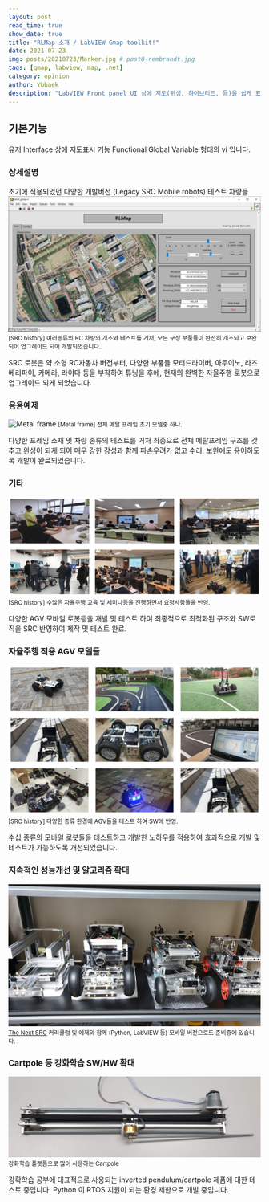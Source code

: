```yaml
---
layout: post
read_time: true
show_date: true
title: "RLMap 소개 / LabVIEW Gmap toolkit!"
date: 2021-07-23
img: posts/20210723/Marker.jpg # post8-rembrandt.jpg
tags: [gmap, labview, map, .net]
category: opinion
author: Ybbaek
description: "LabVIEW Front panel UI 상에 지도(위성, 하이브리드, 등)을 쉽게 표시하고 경로 설정등을 할 수 있는 vi"
---
```

## 기본기능
유저 Interface 상에 지도표시 기능 Functional Global Variable 형태의 vi 입니다.

### 상세설명
초기에 적용되었던 다양한 개발버전 (Legacy SRC Mobile robots) 테스트 차량들
![SRC history](./assets/img/posts/20210723/RLMap_Main.png)
<small>[SRC history] 여러종류의 RC 차량의 개조와 테스트를 거처, 모든 구성 부품들이 완전히 개조되고 보완되어 업그레이드 되어 개발되었습니다..</small>

SRC 로봇은 약 소형 RC자동차 버전부터, 다양한 부품들 모터드라이버, 아두이노, 라즈베리파이, 카메라, 라이다 등을 부착하여 튜닝을 후에, 현재의 완벽한 자율주행 로봇으로 업그레이드 되게 되었습니다.

### 응용예제
![Metal frame](./assets/img/posts/20210420/metal_frame.jpg)
<small>[Metal frame] 전체 메탈 프레임 초기 모델중 하나.</small>

다양한 프레임 소재 및 차량 종류의 테스트를 거처 최종으로 전체 메탈프레임 구조를 갖추고 완성이 되게 되어 매우 강한 강성과 함께 파손우려가 없고 수리, 보완에도 용이하도록 개발이 완료되었습니다.

### 기타
![SRC history](./assets/img/posts/20210420/seminars.png)
<small>[SRC history] 수많은 자율주행 교육 및 세미나등을 진행하면서 요청사항들을 반영.</small>

다양한 AGV 모바일 로봇등을 개발 및 테스트 하여 최종적으로 최적화된 구조와 SW로직을 SRC 반영하여 제작 및 테스트 완료.

### 자율주행 적용 AGV 모델들
![SRC history](./assets/img/posts/20210420/agv_test.png)
<small>[SRC history] 다양한 종류 환경에 AGV들을 테스트 하여 SW에 반영.</small>

수십 종류의 모바일 로봇들을 테스트하고 개발한 노하우를 적용하여 효과적으로 개발 및 테스트가 가능하도록 개선되었습니다.

### 지속적인 성능개선 및 알고리즘 확대
![The Next SRC](./assets/img/posts/20210420/src_models.jpg)
<small>[The Next SRC](https://github.com/yunbum/SRC) 커리큘럼 및 예제와 함께 (Python, LabVIEW 등) 모바일 버전으로도 준비중에 있습니다. .</small>

### Cartpole 등 강화학습 SW/HW 확대
![cartpole](./assets/img/posts/20210420/cartpole.jpg)
<small>강화학습 플랫폼으로 많이 사용하는 Cartpole</small>

강확학습 공부에 대표적으로 사용되는 inverted pendulum/cartpole 제품에 대한 테스트 중입니다. Python 이 RTOS 지원이 되는 환경 제한으로 개발 중입니다.